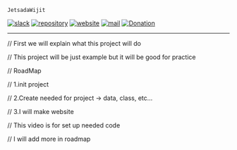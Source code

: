 `JetsadaWijit`

[![slack](https://img.shields.io/badge/slack-white)](https://jetsadawijit.slack.com)
[![repository](https://img.shields.io/badge/repository-white)](https://github.com/jetsadawijit/youtube-car)
[![website](https://img.shields.io/badge/website-white)](https://jetsadawijit.github.io/youtube-car-website)
[![mail](https://img.shields.io/badge/mail-white)](mailto:ze_ro_owen@hotmail.com)
[![Donation](https://img.shields.io/badge/donation-white)](https://jetsadawijit.github.io/donation)

<hr>

// First we will explain what this project will do

// This project will be just example but it will be good for practice

// RoadMap

// 1.init project

// 2.Create needed for project -> data, class, etc...

// 3.I will make website

// This video is for set up needed code

// I will add more in roadmap
